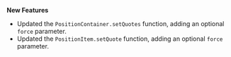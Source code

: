 **New Features**

* Updated the `PositionContainer.setQuotes` function, adding an optional `force` parameter.
* Updated the `PositionItem.setQuote` function, adding an optional `force` parameter.